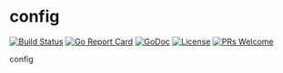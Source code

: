 # config

[![Build Status](https://api.travis-ci.org/nortonlifelock/config.svg?branch=master)](https://travis-ci.org/nortonlifelock/config)
[![Go Report Card](https://goreportcard.com/badge/github.com/nortonlifelock/config)](https://goreportcard.com/report/github.com/nortonlifelock/config)
[![GoDoc](https://godoc.org/github.com/nortonlifelock/config?status.svg)](https://godoc.org/github.com/nortonlifelock/config)
[![License](https://img.shields.io/badge/License-Apache%202.0-blue.svg)](https://opensource.org/licenses/Apache-2.0) [![PRs Welcome](https://img.shields.io/badge/PRs-welcome-brightgreen.svg)](http://makeapullrequest.com)

config
